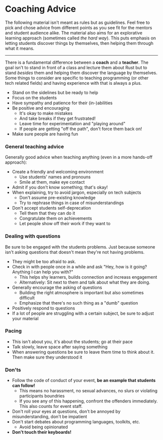 # Coaching Advice

The following material isn't meant as rules but as guidelines. Feel free to pick and chose advice from different points as you see fit for the mentors and student audience alike. The material also aims for an explorative learning approach (sometimes called *the hard way*). This puts emphasis on letting students discover things by themselves, then helping them through what it means.

---

There is a fundamental difference between a **coach** and a **teacher**. The goal isn't to stand in front of a class and lecture them about Rust but to stand *besides* them and helping them discover the language by themselves. Some things to consider are specific to teaching programming (or other tech related fields) and having experience with that is always a plus.

- Stand on the sidelines but be ready to help
- Focus on the students
- Have sympathy and patience for their (in-)abilities
- Be positive and encouraging
  - It's okay to make mistakes
  - And take breaks if they get frustrated!
  - Leave time for experimentation and "playing around"
  - If people are getting "off the path", don't force them back on!
- Make sure people are having fun

### General teaching advice

 Generally good advice when teaching anything (even in a more hands-off approach):

- Create a friendly and welcoming environment
  - Use students' names and pronouns
  - Smile at them, make eye contact
- Admit if you don't know something; that's okay!
- When explaining, try to avoid jargon, especially on tech subjects
  - Don't assume pre-existing knowledge
  - Try to rephrase things in case of misunderstandings
- Don't accept students self-deprecation
  - Tell them that they can do it
  - Congratulate them on achievements
  - Let people show off their work if they want to
  
### Dealing with questions
  
Be sure to be engaged with the students problems. Just because someone isn't asking questions that doesn't mean they're not having problems. 

- They might be too afraid to ask.
- Check in with people once in a while and ask "Hey, how is it going? Anything I can help you with?"
  - This helps shy learners, builds connection and increass engagement
  - Alternatively: Sit next to them and talk about what they are doing.
- Generally encourage the asking of questions
  - Building the right atmosphere is important but also sometimes difficult
  - Emphasize that there's no such thing as a "dumb" question
- Positively respond to questions
- If a lot of people are struggling with a certain subject, be sure to adjust your material

### Pacing

- This isn't about you, it's about the students; go at their pace
- Talk slowly, leave space after saying something
- When answering questions be sure to leave them time to think about it. Then make sure they understood it


### **Don'ts**

- Follow the code of conduct of your event, **be an example that students can follow!**
  - This means no harassment, no sexual advances, no slurs or violating participants boundries
  - If you see any of this happening, confront the offenders immediately. This also counts for event staff.
- Don't roll your eyes at questions, don't be annoyed by misunderstanding, don't be impatient
- Don't start debates about programming languages, toolkits, etc.
  - Avoid being opinionated
- **Don't touch their keyboards!**
